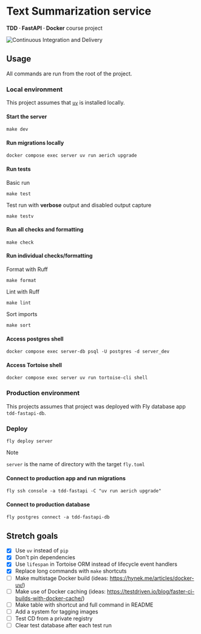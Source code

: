 # Text Summarization service

**TDD · FastAPI · Docker** course project

![Continuous Integration and Delivery](https://github.com/denkasyanov/041-tdd-fastapi/actions/workflows/main.yml/badge.svg?branch=main)

## Usage

All commands are run from the root of the project.

### Local environment

This project assumes that [`uv`](https://docs.astral.sh/uv/) is installed locally.

#### Start the server

```shell
make dev
```

#### Run migrations locally

```shell
docker compose exec server uv run aerich upgrade
```

#### Run tests

Basic run

```shell
make test
```

Test run with **verbose** output and disabled output capture

```shell
make testv
```

#### Run all checks and formatting

```shell
make check
```

#### Run individual checks/formatting

Format with Ruff

```shell
make format
```

Lint with Ruff

```shell
make lint
```

Sort imports

```shell
make sort
```

#### Access postgres shell

```shell
docker compose exec server-db psql -U postgres -d server_dev
```

#### Access Tortoise shell

```shell
docker compose exec server uv run tortoise-cli shell
```

### Production environment

This projects assumes that project was deployed with Fly database app `tdd-fastapi-db`.

### Deploy

```shell
fly deploy server
```

> [!NOTE]
> `server` is the name of directory with the target `fly.toml`

#### Connect to production app and run migrations

```shell
fly ssh console -a tdd-fastapi -C "uv run aerich upgrade"
```

#### Connect to production database

```shell
fly postgres connect -a tdd-fastapi-db
```

## Stretch goals

- [X] Use `uv` instead of `pip`
- [X] Don't pin dependencies
- [X] Use `lifespan` in Tortoise ORM instead of lifecycle event handlers
- [X] Replace long commands with `make` shortcuts
- [ ] Make multistage Docker build (ideas: <https://hynek.me/articles/docker-uv/>)
- [ ] Make use of Docker caching (ideas: <https://testdriven.io/blog/faster-ci-builds-with-docker-cache/>)
- [ ] Make table with shortcut and full command in README
- [ ] Add a system for tagging images
- [ ] Test CD from a private registry
- [ ] Clear test database after each test run
